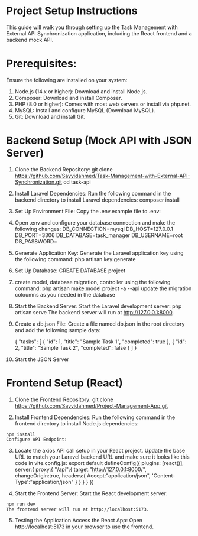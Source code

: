 # Project Setup Instructions
This guide will walk you through setting up the Task Management with External API Synchronization application, including the React frontend and a backend mock API.

# Prerequisites:
Ensure the following are installed on your system:

1. Node.js (14.x or higher): Download and install Node.js.
2. Composer: Download and install Composer.
3. PHP (8.0 or higher): Comes with most web servers or install via php.net.
4. MySQL: Install and configure MySQL (Download MySQL).
5. Git: Download and install Git.

# Backend Setup (Mock API with JSON Server)
1. Clone the Backend Repository:
   git clone https://github.com/Sayyidahmed/Task-Management-with-External-API-Synchronization.git
     cd task-api
2. Install Laravel Dependencies: Run the following command in the backend directory to install Laravel dependencies:
    composer install
3. Set Up Environment File:
  Copy the .env.example file to .env:
4. Open .env and configure your database connection and make the following changes: 
    DB_CONNECTION=mysql
    DB_HOST=127.0.0.1
    DB_PORT=3306
    DB_DATABASE=task_manager
    DB_USERNAME=root
    DB_PASSWORD=
5. Generate Application Key: Generate the Laravel application key using the following command:
  php artisan key:generate
6. Set Up Database: CREATE DATABASE project
7. create model, database migration, controller using the following command:
   php artisan make:model project -a --api
   update the migration coloumns as you needed in the database
8. Start the Backend Server: Start the Laravel development server:
    php artisan serve
    The backend server will run at http://127.0.0.1:8000.
9. Create a db.json File:
Create a file named db.json in the root directory and add the following sample data:

    {
      "tasks": [
        { "id": 1, "title": "Sample Task 1", "completed": true },
        { "id": 2, "title": "Sample Task 2", "completed": false }
      ]
    }
 10. Start the JSON Server

 # Frontend Setup (React)
  1. Clone the Frontend Repository:
    git clone https://github.com/Sayyidahmed/Project-Management-App.git

  2. Install Frontend Dependencies: Run the following command in the frontend directory to install Node.js dependencies:

    npm install
    Configure API Endpoint:

  3. Locate the axios API call setup in your React project.
    Update the base URL to match your Laravel backend URL and make sure it looks like this code in vite.config.js:
                export default defineConfig({
              plugins: [react()],
              server:{
                proxy:{
                  "/api":{
                    target:"http://127.0.0.1:8000/",
                    changeOrigin:true,
                    headers:{
                      Accept:"application/json",
                      'Content-Type':"application/json"
                    }
                  }
                }
              }
            })


  4. Start the Frontend Server: Start the React development server:

    npm run dev
    The frontend server will run at http://localhost:5173.

  5. Testing the Application
    Access the React App: Open http://localhost:5173 in your browser to use the frontend.
    
